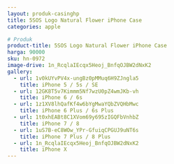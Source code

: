 ```yaml
---
layout: produk-casinghp
title: 5SOS Logo Natural Flower iPhone Case
categories: apple

# Produk
product-title: 5SOS Logo Natural Flower iPhone Case
harga: 90000
sku: hn-0972
image-drive: 1n_RcqlaIEcqx5Heoj_BnfqOJBW2dNxK2
gallery:
  - url: 1v0kUYvPV4x-ungBz0pMMuq6H9ZJngla5
    title: iPhone 5 / 5s / SE
  - url: 12GK8T5v7Kimmm5Nf7wzU0pZ4wmJKb-vh
    title: iPhone 6 / 6s
  - url: 1z1XV8lhQafKf4w6bYgMwaYQbZVQHbMwc
    title: iPhone 6 Plus / 6s Plus
  - url: 1t0xhEABt8C1XVom69y695zIGQFbVnhbZ
    title: iPhone 7 / 8
  - url: 1uS7B-eC8WOw_YPr-GfuiqCPGUJ9uNT6s
    title: iPhone 7 Plus / 8 Plus
  - url: 1n_RcqlaIEcqx5Heoj_BnfqOJBW2dNxK2
    title: iPhone X
---
```

